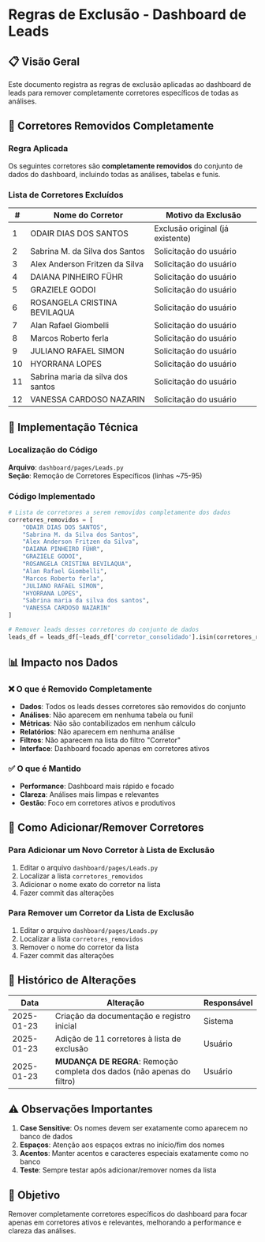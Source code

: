 # Regras de Exclusão - Dashboard de Leads

## 📋 Visão Geral
Este documento registra as regras de exclusão aplicadas ao dashboard de leads para remover completamente corretores específicos de todas as análises.

## 🚫 Corretores Removidos Completamente

### Regra Aplicada
Os seguintes corretores são **completamente removidos** do conjunto de dados do dashboard, incluindo todas as análises, tabelas e funis.

### Lista de Corretores Excluídos

| # | Nome do Corretor | Motivo da Exclusão |
|---|------------------|-------------------|
| 1 | ODAIR DIAS DOS SANTOS | Exclusão original (já existente) |
| 2 | Sabrina M. da Silva dos Santos | Solicitação do usuário |
| 3 | Alex Anderson Fritzen da Silva | Solicitação do usuário |
| 4 | DAIANA PINHEIRO FÜHR | Solicitação do usuário |
| 5 | GRAZIELE GODOI | Solicitação do usuário |
| 6 | ROSANGELA CRISTINA BEVILAQUA | Solicitação do usuário |
| 7 | Alan Rafael Giombelli | Solicitação do usuário |
| 8 | Marcos Roberto ferla | Solicitação do usuário |
| 9 | JULIANO RAFAEL SIMON | Solicitação do usuário |
| 10 | HYORRANA LOPES | Solicitação do usuário |
| 11 | Sabrina maria da silva dos santos | Solicitação do usuário |
| 12 | VANESSA CARDOSO NAZARIN | Solicitação do usuário |

## 🔧 Implementação Técnica

### Localização do Código
**Arquivo**: `dashboard/pages/Leads.py`  
**Seção**: Remoção de Corretores Específicos (linhas ~75-95)

### Código Implementado
```python
# Lista de corretores a serem removidos completamente dos dados
corretores_removidos = [
    "ODAIR DIAS DOS SANTOS",
    "Sabrina M. da Silva dos Santos",
    "Alex Anderson Fritzen da Silva",
    "DAIANA PINHEIRO FÜHR",
    "GRAZIELE GODOI",
    "ROSANGELA CRISTINA BEVILAQUA",
    "Alan Rafael Giombelli",
    "Marcos Roberto ferla",
    "JULIANO RAFAEL SIMON",
    "HYORRANA LOPES",
    "Sabrina maria da silva dos santos",
    "VANESSA CARDOSO NAZARIN"
]

# Remover leads desses corretores do conjunto de dados
leads_df = leads_df[~leads_df['corretor_consolidado'].isin(corretores_removidos)]
```

## 📊 Impacto nos Dados

### ❌ O que é Removido Completamente
- **Dados**: Todos os leads desses corretores são removidos do conjunto
- **Análises**: Não aparecem em nenhuma tabela ou funil
- **Métricas**: Não são contabilizados em nenhum cálculo
- **Relatórios**: Não aparecem em nenhuma análise
- **Filtros**: Não aparecem na lista do filtro "Corretor"
- **Interface**: Dashboard focado apenas em corretores ativos

### ✅ O que é Mantido
- **Performance**: Dashboard mais rápido e focado
- **Clareza**: Análises mais limpas e relevantes
- **Gestão**: Foco em corretores ativos e produtivos

## 🔄 Como Adicionar/Remover Corretores

### Para Adicionar um Novo Corretor à Lista de Exclusão
1. Editar o arquivo `dashboard/pages/Leads.py`
2. Localizar a lista `corretores_removidos`
3. Adicionar o nome exato do corretor na lista
4. Fazer commit das alterações

### Para Remover um Corretor da Lista de Exclusão
1. Editar o arquivo `dashboard/pages/Leads.py`
2. Localizar a lista `corretores_removidos`
3. Remover o nome do corretor da lista
4. Fazer commit das alterações

## 📅 Histórico de Alterações

| Data | Alteração | Responsável |
|------|-----------|-------------|
| 2025-01-23 | Criação da documentação e registro inicial | Sistema |
| 2025-01-23 | Adição de 11 corretores à lista de exclusão | Usuário |
| 2025-01-23 | **MUDANÇA DE REGRA**: Remoção completa dos dados (não apenas do filtro) | Usuário |

## ⚠️ Observações Importantes

1. **Case Sensitive**: Os nomes devem ser exatamente como aparecem no banco de dados
2. **Espaços**: Atenção aos espaços extras no início/fim dos nomes
3. **Acentos**: Manter acentos e caracteres especiais exatamente como no banco
4. **Teste**: Sempre testar após adicionar/remover nomes da lista

## 🎯 Objetivo
Remover completamente corretores específicos do dashboard para focar apenas em corretores ativos e relevantes, melhorando a performance e clareza das análises.
